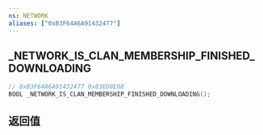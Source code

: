 ```yaml
---
ns: NETWORK
aliases: ["0xB3F64A6A91432477"]
---
```

## _NETWORK_IS_CLAN_MEMBERSHIP_FINISHED_DOWNLOADING

```c
// 0xB3F64A6A91432477 0x83ED8E08
BOOL _NETWORK_IS_CLAN_MEMBERSHIP_FINISHED_DOWNLOADING();
```


## 返回值
